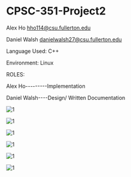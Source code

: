 # CPSC-351-Project2

Alex Ho hho114@csu.fullerton.edu


Daniel Walsh danielwalsh27@csu.fullerton.edu

Language Used: C++

Environment: Linux

ROLES:

Alex Ho---------Implementation

Daniel Walsh----Design/ Written Documentation

![1](https://github.com/hho114/CPSC-351-Project2/blob/master/report_p2/report_p2-1.png)


![1](https://github.com/hho114/CPSC-351-Project2/blob/master/report_p2/report_p2-2.png)


![1](https://github.com/hho114/CPSC-351-Project2/blob/master/report_p2/report_p2-3.png)


![1](https://github.com/hho114/CPSC-351-Project2/blob/master/report_p2/report_p2-4.png)


![1](https://github.com/hho114/CPSC-351-Project2/blob/master/report_p2/report_p2-5.png)


![1](https://github.com/hho114/CPSC-351-Project2/blob/master/report_p2/report_p2-6.png)
